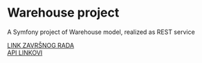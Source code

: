 Warehouse project
=================
</hr>

A Symfony project of Warehouse model, realized as REST service

<a href="https://docs.google.com/document/d/1VHnwNg95MjMUnOyGyw9m9K5OBfyZyUxvTtMvreyYATQ/edit?usp=sharing">LINK ZAVRŠNOG RADA</a>
</br>
<a href="https://docs.google.com/document/d/1tuZc_KJppZzvD-V-cS6g0CdDSu071C2nhoinG4Y3QGc/edit?usp=sharing">API LINKOVI</a>
